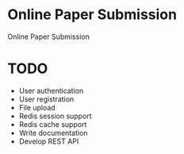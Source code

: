 Online Paper Submission
=======================

Online Paper Submission

# TODO
* User authentication
* User registration
* File upload
* Redis session support
* Redis cache support
* Write documentation
* Develop REST API

